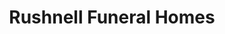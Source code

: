 ---
title: "Rushnell Funeral Homes"
url: /picton/rushnell-funeral-homes/
shop: funeral directors
---